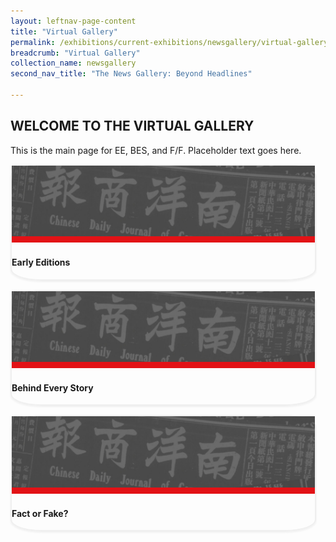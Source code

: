 ```yaml
---
layout: leftnav-page-content
title: "Virtual Gallery"
permalink: /exhibitions/current-exhibitions/newsgallery/virtual-gallery/
breadcrumb: "Virtual Gallery"
collection_name: newsgallery
second_nav_title: "The News Gallery: Beyond Headlines"

---
```


<h2>WELCOME TO THE VIRTUAL GALLERY</h2>

<p>This is the main page for EE, BES, and F/F. Placeholder text goes here.</p>

<div class="sgds-container">
    <div class="row">
        <div class="col is-one-third" style="border: 2px solid #efefef; box-shadow: 0px 2px 3px #efefef; border-radius: 10%; margin-bottom: 15px; margin-right: 15px;">
            <div class="row">
                <img src="/images/event-images/newsgallery/TNG_placeholder.jpg" alt="Early Editions" style="border-bottom: 10px solid #E21216;">
            </div>
            <div class="row">
                <h4>Early Editions</h4>
            </div>            
        </div>
        <div class="col is-one-third" style="border: 2px solid #efefef; box-shadow: 0px 2px 3px #efefef; border-radius: 10%; margin-bottom: 15px; margin-right: 15px;">
            <div class="row">
                <img src="/images/event-images/newsgallery/TNG_placeholder.jpg" alt="Early Editions" style="border-bottom: 10px solid #E21216;">
            </div>
            <div class="row">
                <h4>Behind Every Story</h4>
            </div>            
        </div>
        <div class="col is-one-third" style="border: 2px solid #efefef; box-shadow: 0px 2px 3px #efefef; border-radius: 10%; margin-bottom: 15px; margin-right: 15px;">
            <div class="row">
                <img src="/images/event-images/newsgallery/TNG_placeholder.jpg" alt="Early Editions" style="border-bottom: 10px solid #E21216;">
            </div>
            <div class="row">
                <h4>Fact or Fake?</h4>
            </div>            
        </div>
    </div>
</div>


